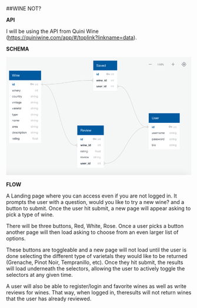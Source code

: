 ##WINE NOT?

**API**

I will be using the API from Quini Wine (https://quiniwine.com/app/#/toplink?linkname=data). 



**SCHEMA**


![image info](./schema.png)


**FLOW**

A Landing page where you can access even if you are not logged in. It prompts the user with a question, would you like to try a new wine? and a button to submit. Once the user hit submit, a new page will appear asking to pick a type of wine. 

There will be three buttons, Red, White, Rose. Once a user picks a button another page will then load asking to choose from an even larger list of options. 

These buttons are toggleable and a new page will not load until the user is done selecting the different type of varietals they would like to be returned (Grenache, Pinot Noir, Tempranillo, etc). Once they hit submit, the results will load underneath the selectors, allowing the user to actively toggle the selectors at any given time.

A user will also be able to register/login and favorite wines as well as write reviews for wines. That way, when logged in, theresults will not return wines that the user has already reviewed.